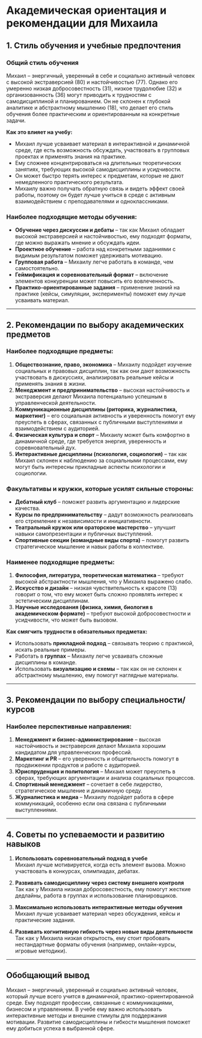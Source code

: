 # **Академическая ориентация и рекомендации для Михаила**  

## **1. Стиль обучения и учебные предпочтения**  

### **Общий стиль обучения**  
Михаил – энергичный, уверенный в себе и социально активный человек с высокой экстраверсией (80) и настойчивостью (77). Однако его умеренно низкая добросовестность (31), низкое трудолюбие (32) и организованность (36) могут приводить к трудностям с самодисциплиной и планированием. Он не склонен к глубокой аналитике и абстрактному мышлению (18), что делает его стиль обучения более практическим и ориентированным на конкретные задачи.  

**Как это влияет на учебу:**  
- Михаил лучше усваивает материал в интерактивной и динамичной среде, где есть возможность обсуждать, участвовать в групповых проектах и применять знания на практике.  
- Ему сложнее концентрироваться на длительных теоретических занятиях, требующих высокой самодисциплины и усидчивости.  
- Он может быстро терять интерес к предметам, которые не дают немедленного практического результата.  
- Михаилу важно получать обратную связь и видеть эффект своей работы, поэтому он будет лучше учиться в среде с активным взаимодействием с преподавателями и одноклассниками.  

### **Наиболее подходящие методы обучения:**  
- **Обучение через дискуссии и дебаты** – так как Михаил обладает высокой экстраверсией и настойчивостью, ему подходят форматы, где можно выражать мнение и обсуждать идеи.  
- **Проектное обучение** – работа над конкретными заданиями с видимым результатом поможет удерживать мотивацию.  
- **Групповая работа** – Михаилу легче работать в команде, чем самостоятельно.  
- **Геймификация и соревновательный формат** – включение элементов конкуренции может повысить его вовлеченность.  
- **Практико-ориентированные задания** – применение знаний на практике (кейсы, симуляции, эксперименты) поможет ему лучше усваивать материал.  

---

## **2. Рекомендации по выбору академических предметов**  

### **Наиболее подходящие предметы:**  
1. **Обществознание, право, экономика** – Михаилу подойдет изучение социальных и правовых дисциплин, так как они дают возможность участвовать в дискуссиях, анализировать реальные кейсы и применять знания в жизни.  
2. **Менеджмент и предпринимательство** – высокая настойчивость и экстраверсия делают Михаила потенциально успешным в управленческой деятельности.  
3. **Коммуникационные дисциплины (риторика, журналистика, маркетинг)** – его социальная активность и уверенность помогут ему преуспеть в сферах, связанных с публичными выступлениями и взаимодействием с аудиторией.  
4. **Физическая культура и спорт** – Михаилу может быть комфортно в динамичной среде, где требуется энергия, уверенность и соревновательный дух.  
5. **Интерактивные дисциплины (психология, социология)** – так как Михаил склонен к наблюдению за социальными процессами, ему могут быть интересны прикладные аспекты психологии и социологии.  

### **Факультативы и кружки, которые усилят сильные стороны:**  
- **Дебатный клуб** – поможет развить аргументацию и лидерские качества.  
- **Курсы по предпринимательству** – дадут возможность реализовать его стремление к независимости и инициативности.  
- **Театральный кружок или ораторское мастерство** – улучшит навыки самопрезентации и публичных выступлений.  
- **Спортивные секции (командные виды спорта)** – помогут развить стратегическое мышление и навык работы в коллективе.  

### **Наименее подходящие предметы:**  
1. **Философия, литература, теоретическая математика** – требуют высокой абстрактности мышления, что у Михаила выражено слабо.  
2. **Искусство и дизайн** – низкая чувствительность к красоте (13) говорит о том, что ему может быть сложно проявлять интерес к эстетическим дисциплинам.  
3. **Научные исследования (физика, химия, биология в академическом формате)** – требуют высокой добросовестности и усидчивости, что может быть вызовом.  

**Как смягчить трудности в обязательных предметах:**  
- Использовать **прикладной подход** – связывать теорию с практикой, искать реальные примеры.  
- Работать в **группах** – Михаилу легче усваивать сложные дисциплины в команде.  
- Использовать **визуализацию и схемы** – так как он не склонен к абстрактному мышлению, ему помогут наглядные материалы.  

---

## **3. Рекомендации по выбору специальности/курсов**  

### **Наиболее перспективные направления:**  
1. **Менеджмент и бизнес-администрирование** – высокая настойчивость и экстраверсия делают Михаила хорошим кандидатом для управленческих профессий.  
2. **Маркетинг и PR** – его уверенность и общительность помогут в продвижении продуктов и работе с аудиторией.  
3. **Юриспруденция и политология** – Михаил может преуспеть в сферах, требующих аргументации и анализа социальных процессов.  
4. **Спортивный менеджмент** – сочетает в себе лидерство, стратегическое мышление и динамичную среду.  
5. **Журналистика и медиа** – Михаилу подойдет работа в сфере коммуникаций, особенно если она связана с публичными выступлениями.  

---

## **4. Советы по успеваемости и развитию навыков**  

1. **Использовать соревновательный подход в учебе**  
   Михаил лучше мотивируется, когда есть элемент вызова. Можно участвовать в конкурсах, олимпиадах, дебатах.  

2. **Развивать самодисциплину через систему внешнего контроля**  
   Так как у Михаила низкая добросовестность, ему помогут жесткие дедлайны, работа в группах и использование планировщиков.  

3. **Максимально использовать интерактивные методы обучения**  
   Михаил лучше усваивает материал через обсуждения, кейсы и практические задания.  

4. **Развивать когнитивную гибкость через новые виды деятельности**  
   Так как у Михаила низкая открытость, ему стоит пробовать нестандартные форматы обучения (например, онлайн-курсы, игровые методики).  

---

## **Обобщающий вывод**  

Михаил – энергичный, уверенный и социально активный человек, который лучше всего учится в динамичной, практико-ориентированной среде. Ему подходят профессии, связанные с коммуникациями, бизнесом и управлением. В учебе ему важно использовать интерактивные методы и внешние стимулы для поддержания мотивации. Развитие самодисциплины и гибкости мышления поможет ему добиться успеха в выбранной сфере.
